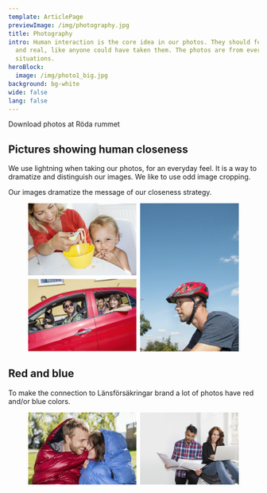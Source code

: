 ```yaml
---
template: ArticlePage
previewImage: /img/photography.jpg
title: Photography
intro: Human interaction is the core idea in our photos. They should feel simple
  and real, like anyone could have taken them. The photos are from every day
  situations.
heroBlock:
  image: /img/photo1_big.jpg
background: bg-white
wide: false
lang: false
---
```

Download photos at Röda rummet

## Pictures showing human closeness

We use lightning when taking our photos, for an everyday feel. It is a way to dramatize and distinguish our images. We like to use odd image cropping.

Our images dramatize the message of our closeness strategy.

<figure class="Image Image__border"><img src="/img/photos_people.jpg" srcset="undefined 2x" alt=""><figcaption><div class="Image__caption"></div></figcaption></figure>

## Red and blue

To make the connection to Länsförsäkringar brand a lot of photos have red and/or blue colors. 

<figure class="Image Image__border"><img src="/img/photos_red_blue.jpg" srcset="undefined 2x" alt=""><figcaption><div class="Image__caption"></div></figcaption></figure>